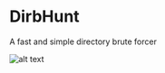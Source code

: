 # DirbHunt
A fast and simple directory brute forcer

![alt text](https://github.com/gotr00t0day/DirbHunt/dirbhunt.jpg)
